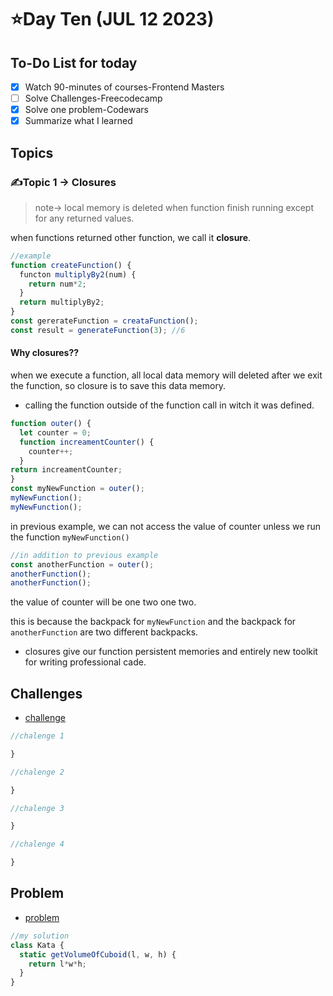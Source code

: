 # ⭐️Day Ten (JUL 12 2023)

## To-Do List for today
- [x] Watch 90-minutes of courses-Frontend Masters
- [ ] Solve Challenges-Freecodecamp
- [x] Solve one problem-Codewars
- [x] Summarize what I learned

## Topics
### ✍️Topic 1 -> Closures
> note-> local memory is deleted when function finish running except for any returned values.

when functions returned other function, we call it **closure**.
```javascript
//example
function createFunction() {
  functon multiplyBy2(num) {
    return num*2;
  }
  return multiplyBy2;
}
const gererateFunction = creataFunction();
const result = generateFunction(3); //6
```
#### Why closures??
when we execute a function, all local data memory will deleted after we exit the function, so closure is to save this data memory.

- calling the function outside of the function call in witch it was defined.

```javascript
function outer() {
  let counter = 0;
  function increamentCounter() {
    counter++;
  }
return increamentCounter;
}
const myNewFunction = outer();
myNewFunction();
myNewFunction();
```
in previous example, we can not access the value of counter unless we run the function `myNewFunction()`

```javascript
//in addition to previous example
const anotherFunction = outer();
anotherFunction();
anotherFunction();
```
the value of counter will be one two one two.

this is because the backpack for `myNewFunction` and the backpack for `anotherFunction` are two different backpacks.

- closures give our function persistent memories and entirely new toolkit for writing professional cade.


## Challenges
- [challenge](https://github.com/orjwan-alrajaby/gsg-expressjs-backend-training-2023/blob/main/learning-sprint-1/week2-day2-tasks/tasks.md)
```javascript
//chalenge 1

}
```

```javascript
//chalenge 2

}
```

```javascript
//chalenge 3

}
```

```javascript
//chalenge 4

}
```

## Problem
- [problem](https://www.codewars.com/kata/58261acb22be6e2ed800003a/train/javascript)
```javascript
//my solution
class Kata {
  static getVolumeOfCuboid(l, w, h) {
    return l*w*h;
  }
}
```



